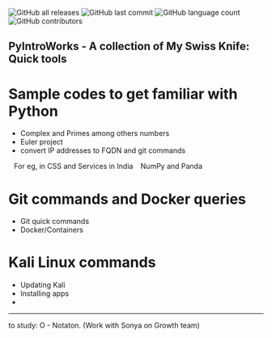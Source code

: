 
![GitHub all releases](https://img.shields.io/github/downloads/tobystic/PyIntroWorks/total?color=%2300ff00&logo=Github&style=plastic)
![GitHub last commit](https://img.shields.io/github/last-commit/tobystic/PyIntroWorks?color=%2300ff00&logo=github&logoColor=blue)
![GitHub language count](https://img.shields.io/github/languages/count/tobystic/PyIntroWorks?logo=github&logoColor=white)
![GitHub contributors](https://img.shields.io/github/contributors/tobystic/PyIntroWorks?color=blue&logo=Microsoft%20azure&logoColor=blue&style=plastic)


## PyIntroWorks - A collection of My Swiss Knife: Quick tools

# Sample codes to get familiar with Python 

 - Complex and Primes among others numbers
 - Euler project
 - convert IP addresses to FQDN and git commands

&ensp; For eg, in CSS and Services in India
&ensp; NumPy and Panda
 

# Git commands and Docker queries
 
 - Git quick commands
 - Docker/Containers 

# Kali Linux commands
 - Updating Kali
 - Installing apps
 - 

-----------------------------------------------------------------------
to study:
O - Notaton. (Work with Sonya on Growth team)
